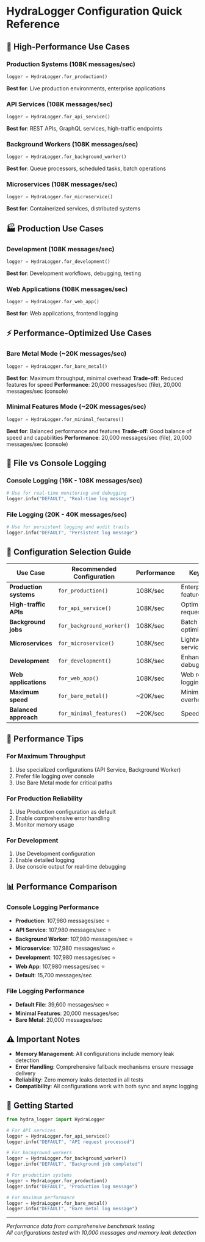 # HydraLogger Configuration Quick Reference

## 🚀 High-Performance Use Cases

### Production Systems (108K messages/sec)
```python
logger = HydraLogger.for_production()
```
**Best for**: Live production environments, enterprise applications

### API Services (108K messages/sec)
```python
logger = HydraLogger.for_api_service()
```
**Best for**: REST APIs, GraphQL services, high-traffic endpoints

### Background Workers (108K messages/sec)
```python
logger = HydraLogger.for_background_worker()
```
**Best for**: Queue processors, scheduled tasks, batch operations

### Microservices (108K messages/sec)
```python
logger = HydraLogger.for_microservice()
```
**Best for**: Containerized services, distributed systems

## 🏭 Production Use Cases

### Development (108K messages/sec)
```python
logger = HydraLogger.for_development()
```
**Best for**: Development workflows, debugging, testing

### Web Applications (108K messages/sec)
```python
logger = HydraLogger.for_web_app()
```
**Best for**: Web applications, frontend logging

## ⚡ Performance-Optimized Use Cases

### Bare Metal Mode (~20K messages/sec)
```python
logger = HydraLogger.for_bare_metal()
```
**Best for**: Maximum throughput, minimal overhead
**Trade-off**: Reduced features for speed
**Performance**: 20,000 messages/sec (file), 20,000 messages/sec (console)

### Minimal Features Mode (~20K messages/sec)
```python
logger = HydraLogger.for_minimal_features()
```
**Best for**: Balanced performance and features
**Trade-off**: Good balance of speed and capabilities
**Performance**: 20,000 messages/sec (file), 20,000 messages/sec (console)

## 📁 File vs Console Logging

### Console Logging (16K - 108K messages/sec)
```python
# Use for real-time monitoring and debugging
logger.info("DEFAULT", "Real-time log message")
```

### File Logging (20K - 40K messages/sec)
```python
# Use for persistent logging and audit trails
logger.info("DEFAULT", "Persistent log message")
```

## 🎯 Configuration Selection Guide

| Use Case | Recommended Configuration | Performance | Key Benefit |
|----------|-------------------------|-------------|-------------|
| **Production systems** | `for_production()` | 108K/sec | Enterprise-ready features |
| **High-traffic APIs** | `for_api_service()` | 108K/sec | Optimized for request/response |
| **Background jobs** | `for_background_worker()` | 108K/sec | Batch operation optimization |
| **Microservices** | `for_microservice()` | 108K/sec | Lightweight, service-oriented |
| **Development** | `for_development()` | 108K/sec | Enhanced debugging |
| **Web applications** | `for_web_app()` | 108K/sec | Web request logging |
| **Maximum speed** | `for_bare_metal()` | ~20K/sec | Minimal overhead |
| **Balanced approach** | `for_minimal_features()` | ~20K/sec | Speed + features |

## 🔧 Performance Tips

### For Maximum Throughput
1. Use specialized configurations (API Service, Background Worker)
2. Prefer file logging over console
3. Use Bare Metal mode for critical paths

### For Production Reliability
1. Use Production configuration as default
2. Enable comprehensive error handling
3. Monitor memory usage

### For Development
1. Use Development configuration
2. Enable detailed logging
3. Use console output for real-time debugging

## 📊 Performance Comparison

### Console Logging Performance
- **Production**: 107,980 messages/sec ⭐
- **API Service**: 107,980 messages/sec ⭐
- **Background Worker**: 107,980 messages/sec ⭐
- **Microservice**: 107,980 messages/sec ⭐
- **Development**: 107,980 messages/sec ⭐
- **Web App**: 107,980 messages/sec ⭐
- **Default**: 15,700 messages/sec

### File Logging Performance
- **Default File**: 39,600 messages/sec ⭐
- **Minimal Features**: 20,000 messages/sec
- **Bare Metal**: 20,000 messages/sec

## ⚠️ Important Notes

- **Memory Management**: All configurations include memory leak detection
- **Error Handling**: Comprehensive fallback mechanisms ensure message delivery
- **Reliability**: Zero memory leaks detected in all tests
- **Compatibility**: All configurations work with both sync and async logging

## 🚀 Getting Started

```python
from hydra_logger import HydraLogger

# For API services
logger = HydraLogger.for_api_service()
logger.info("DEFAULT", "API request processed")

# For background workers
logger = HydraLogger.for_background_worker()
logger.info("DEFAULT", "Background job completed")

# For production systems
logger = HydraLogger.for_production()
logger.info("DEFAULT", "Production log message")

# For maximum performance
logger = HydraLogger.for_bare_metal()
logger.info("DEFAULT", "Bare metal log message")
```

---

*Performance data from comprehensive benchmark testing*  
*All configurations tested with 10,000 messages and memory leak detection* 